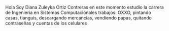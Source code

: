 Hola 
Soy Diana Zuleyka Ortiz Contreras en este momento estudio la carrera de Ingenieria en Sistemas Computacionales
trabajos:
OXXO,
pintando casas,
tianguis, 
descargando mercancias, vendiendo papas,
quitando contraseñas y cuentas de los celulares 

